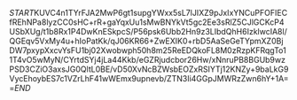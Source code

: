 $START$KUVC4n1TYrFJA2MwP6gt1supgYWxx5sL7lJIXZ9pJxIxYNCuPFOFIECfREhNPa8lyzCC0sHC+rR+gaYqxUu1sMwBNYkVt5gc2Ee3sRlZ5CJlGCKcP4USbXUg/t1b8Rx1P4DwKnESkpcS/P56psk6Ubb2Hn9z3LIbdQhH6IzklwcIA8l/QGEqv5VxMy4u+hIoPatKk/qJ06KR66+ZwEXIK0+rbD5AaSeGeTYpmXZ0BjDW7pxypXxcvYsFU1bj02Xwobwph50h8m25ReEDQkoFL8M0zRzpKFRqgTo11T4vO5wMyN/CYrtdSYj4jLa44Kkb/eGZRjudcbor26Hw/xNnruPB8BGUb9wzPSD3CZiO3axsJG0QltL0BE/vD50XvNcBZWsbEOZxRSIYTj12KNZy+9baLkG9VycEhoybES7c1VZrLhF41wWEmx9upnevb/ZTN3Ii4GGpJMWRzZwn6hY+1A==$END$